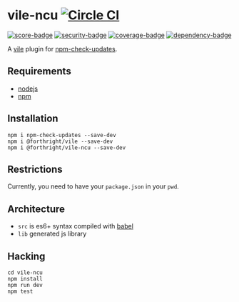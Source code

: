 # vile-ncu [![Circle CI](https://circleci.com/gh/forthright/vile-ncu.svg?style=svg&circle-token=d502ee777f304a41fbfec019f4cd8ee2652d6fa8)](https://circleci.com/gh/forthright/vile-ncu)

[![score-badge](https://vile.io/~/brentlintner/vile-ncu/badges/score?token=uFywUmzZfbg6UboLzn6R)](https://vile.io/~/brentlintner/vile-ncu) [![security-badge](https://vile.io/~/brentlintner/vile-ncu/badges/security?token=uFywUmzZfbg6UboLzn6R)](https://vile.io/~/brentlintner/vile-ncu) [![coverage-badge](https://vile.io/~/brentlintner/vile-ncu/badges/coverage?token=uFywUmzZfbg6UboLzn6R)](https://vile.io/~/brentlintner/vile-ncu) [![dependency-badge](https://vile.io/~/brentlintner/vile-ncu/badges/dependency?token=uFywUmzZfbg6UboLzn6R)](https://vile.io/~/brentlintner/vile-ncu)

A [vile](https://vile.io) plugin for [npm-check-updates](https://github.com/tjunnone/npm-check-updates).

## Requirements

- [nodejs](http://nodejs.org)
- [npm](http://npmjs.org)

## Installation

    npm i npm-check-updates --save-dev
    npm i @forthright/vile --save-dev
    npm i @forthright/vile-ncu --save-dev

## Restrictions

Currently, you need to have your `package.json` in your `pwd`.

## Architecture

- `src` is es6+ syntax compiled with [babel](https://babeljs.io)
- `lib` generated js library

## Hacking

    cd vile-ncu
    npm install
    npm run dev
    npm test
